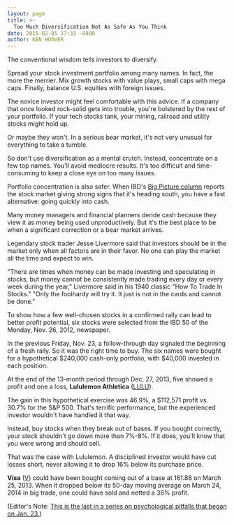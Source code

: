 ```yaml
---
layout: page
title: >-
  Too Much Diversification Not As Safe As You Think
date: 2015-02-05 17:33 -0800
author: KEN HOOVER
---
```





The conventional wisdom tells investors to diversify.


Spread your stock investment portfolio among many names. In fact, the more the merrier. Mix growth stocks with value plays, small caps with mega caps. Finally, balance U.S. equities with foreign issues.


The novice investor might feel comfortable with this advice. If a company that once looked rock-solid gets into trouble, you're bolstered by the rest of your portfolio. If your tech stocks tank, your mining, railroad and utility stocks might hold up.


Or maybe they won't. In a serious bear market, it's not very unusual for everything to take a tumble.


So don't use diversification as a mental crutch. Instead, concentrate on a few top names. You'll avoid mediocre results. It's too difficult and time-consuming to keep a close eye on too many issues.


Portfolio concentration is also safer. When IBD's [Big Picture column](http://news.investors.com/investing/big-picture.htm) reports the stock market giving strong signs that it's heading south, you have a fast alternative: going quickly into cash.


Many money managers and financial planners deride cash because they view it as money being used unproductively. But it's the best place to be when a significant correction or a bear market arrives.


Legendary stock trader Jesse Livermore said that investors should be in the market only when all factors are in their favor. No one can play the market all the time and expect to win.


"There are times when money can be made investing and speculating in stocks, but money cannot be consistently made trading every day or every week during the year," Livermore said in his 1940 classic "How To Trade In Stocks." "Only the foolhardy will try it. It just is not in the cards and cannot be done."


To show how a few well-chosen stocks in a confirmed rally can lead to better profit potential, six stocks were selected from the IBD 50 of the Monday, Nov. 26, 2012, newspaper.


In the previous Friday, Nov. 23, a follow-through day signaled the beginning of a fresh rally. So it was the right time to buy. The six names were bought for a hypothetical \$240,000 cash-only portfolio, with \$40,000 invested in each position.


At the end of the 13-month period through Dec. 27, 2013, five showed a profit and one a loss, **Lululemon Athletica** ([LULU](https://research.investors.com/quote.aspx?symbol=LULU)).


The gain in this hypothetical exercise was 46.9%, a \$112,571 profit vs. 30.7% for the S&P 500. That's terrific performance, but the experienced investor wouldn't have handled it that way.


Instead, buy stocks when they break out of bases. If you bought correctly, your stock shouldn't go down more than 7%-8%. If it does, you'll know that you were wrong and should sell.


That was the case with Lululemon. A disciplined investor would have cut losses short, never allowing it to drop 16% below its purchase price.


**Visa** ([V](https://research.investors.com/quote.aspx?symbol=V)) could have been bought coming out of a base at 161.88 on March 25, 2013. When it dropped below its 50-day moving average on March 24, 2014 in big trade, one could have sold and netted a 36% profit.


(Editor's Note: [This is the last in a series on psychological pitfalls that began on Jan. 23.](http://education.ptest.investors.com/investors-corner.htm))




